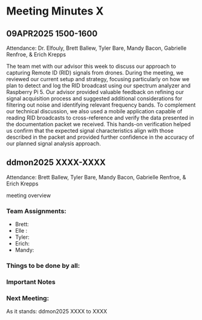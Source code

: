 # Meeting Minutes X
## 09APR2025 1500-1600
Attendance: Dr. Elfouly, Brett Ballew, Tyler Bare, Mandy Bacon, Gabrielle Renfroe, & Erich Krepps

The team met with our advisor this week to discuss our approach to capturing Remote ID (RID) signals from drones. During the meeting, 
we reviewed our current setup and strategy, focusing particularly on how we plan to detect and log the RID broadcast using our spectrum 
analyzer and Raspberry Pi 5. Our advisor provided valuable feedback on refining our signal acquisition process and suggested additional 
considerations for filtering out noise and identifying relevant frequency bands. To complement our technical discussion, we also used a 
mobile application capable of reading RID broadcasts to cross-reference and verify the data presented in the documentation packet we 
received. This hands-on verification helped us confirm that the expected signal characteristics align with those described in the 
packet and provided further confidence in the accuracy of our planned signal analysis approach.

## ddmon2025 XXXX-XXXX
Attendance: Brett Ballew, Tyler Bare, Mandy Bacon, Gabrielle Renfroe, & Erich Krepps

meeting overview

### Team Assignments:
* Brett: 
* Elle : 
* Tyler: 
* Erich: 
* Mandy: 

### Things to be done by all:


### Important Notes


### Next Meeting:
As it stands: ddmon2025 XXXX to XXXX
